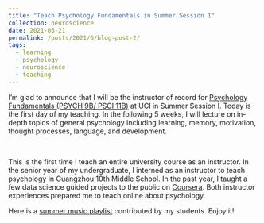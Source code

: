 ```yaml
---
title: "Teach Psychology Fundamentals in Summer Session I"
collection: neuroscience
date: 2021-06-21
permalink: /posts/2021/6/blog-post-2/
tags:
  - learning
  - psychology
  - neuroscience
  - teaching
---
```


I’m glad to announce that I will be the instructor of record for [Psychology Fundamentals (PSYCH 9B/ PSCI 11B)](http://catalogue.uci.edu/allcourses/psych/) at UCI in Summer Session I. Today is the first day of my teaching. In the following 5 weeks, I will lecture on in-depth topics of general psychology including learning, memory, motivation, thought processes, language, and development.

<br>

This is the first time I teach an entire university course as an instructor. In the senior year of my undergraduate, I interned as an instructor to teach psychology in Guangzhou 10th Middle School. In the past year, I taught a few data science guided projects to the public on [Coursera](https://www.coursera.org/instructor/you-lilian-cheng). Both instructor experiences prepared me to teach online about psychology. 

Here is a [summer music playlist](https://open.spotify.com/playlist/1jpfC3Y6Y7A5QbhtCdFMBf?si=Rlrwjs-qQKiqBkWNaZwdcg&dl_branch=1&nd=1) contributed by my students. Enjoy it!